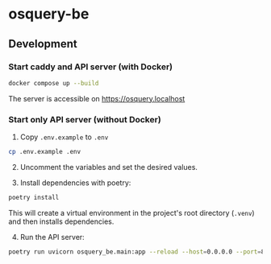 # osquery-be

## Development

### Start caddy and API server (with Docker)

```sh
docker compose up --build
```

The server is accessible on https://osquery.localhost

### Start only API server (without Docker)

1. Copy `.env.example` to `.env`

```sh
cp .env.example .env
```

2. Uncomment the variables and set the desired values.

3. Install dependencies with poetry:

```sh
poetry install
```

This will create a virtual environment in the project's root directory (`.venv`) and then installs dependencies.

4. Run the API server:

```sh
poetry run uvicorn osquery_be.main:app --reload --host=0.0.0.0 --port=8008 --log-level=debug
```
